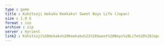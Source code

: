 ```yaml
---
type : game
title : Kohitsuji Hokaku Keekaku! Sweet Boys Life (Japan)
size : 1.0 G
format : iso
archive : zip
server : myrient
link2 : Kohitsuji%20Hokaku%20Keekaku%21%20Sweet%20Boys%20Life%20%28Japan%29
---
```

